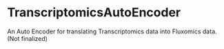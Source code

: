 # TranscriptomicsAutoEncoder
An Auto Encoder for translating Transcriptomics data into Fluxomics data.
(Not finalized)
